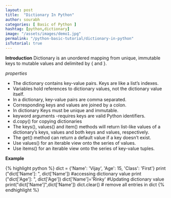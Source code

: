 ```yaml
---
layout: post
title:  "Dictionary In Python"
author: sourabh
categories: [ Basic of Python ]
hashtag: [python,dictionary]
image: "/assets/images/demo1.jpg"
permalink: "/python-basic-tutorial/dictionary-in-python"
isTutorial: true
---
```

**Introduction**
Dictionary is an unordered mapping from unique, immutable keys to mutable values and delimited by { and }. 

*properties*
- The dictionary contains key-value pairs. Keys are like a list’s indexes.
- Variables hold references to dictionary values, not the dictionary value itself.
- In a dictionary, key-value pairs are comma separated.
- Corresponding keys and values are joined by a colon.
- In dictionary Keys must be unique and immutable.
- keyword arguments -requires keys are valid Python identifiers.
- d.copy() for copying dictionaries 
- The keys(), values() and item() methods will return list-like values of a dictionary’s keys, values and both keys and values, respectively.
- The get() method can return a default value if a key doesn’t exist.
- Use values() for an iterable view onto the series of values.
- Use items() for an iterable view onto the series of key-value tuples.

**Example**

{% highlight python %} 
dict = {'Name': 'Vijay', 'Age': 15, 'Class': 'First'}
print ("dict['Name']: ", dict['Name']) #accessing dictionary value 
print ("dict['Age']: ", dict['Age'])
dict['Name']='Rinky' #Updating dictionary value 
print("dict['Name']",dict['Name'])
dict.clear()     # remove all entries in dict
{% endhighlight %}